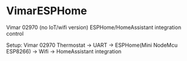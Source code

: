 # VimarESPHome
Vimar 02970 (no IoT/wifi version) ESPHome/HomeAssistant integration control

Setup:
Vimar 02970 Thermostat -> UART -> ESPHome(Mini NodeMcu ESP8266) -> Wifi -> HomeAssistant integration
